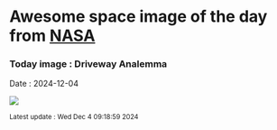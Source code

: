 
# Awesome space image of the day from [NASA](https://api.nasa.gov/)

### Today image : Driveway Analemma
Date : 2024-12-04

![](https://www.youtube.com/embed/7QB_MOemCqs?rel=0)

<small>Latest update : Wed Dec  4 09:18:59 2024</small>
        